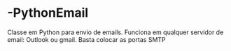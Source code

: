# -PythonEmail
Classe em Python para envio de emails. Funciona em qualquer servidor de email: Outlook ou gmail. Basta colocar as portas SMTP
